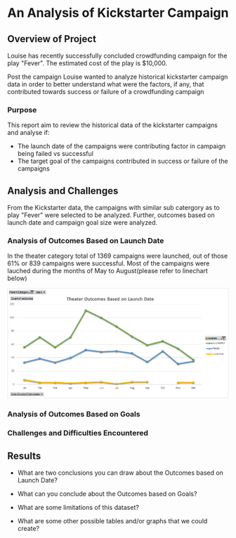 # An Analysis of Kickstarter Campaign

## Overview of Project
Louise has recently successfully concluded crowdfunding campaign for the play "Fever". The estimated cost of the play is $10,000. 

Post the campaign Louise wanted to analyze historical kickstarter campaign data in order to better understand what were the factors, if any, that contributed towards success or failure of a crowdfunding campaign

### Purpose
This report aim to review the historical data of the kickstarter campaigns and analyse if:
- The launch date of the campaigns were contributing factor in campaign being failed vs successful
- The target goal of the campaigns contributed in success or failure of the campaigns

## Analysis and Challenges
From the Kickstarter data, the campaigns with similar sub catergory as to play "Fever" were selected to be analyzed. Further, outcomes based on launch date and campaign goal size were analyzed.

### Analysis of Outcomes Based on Launch Date
In the theater category total of 1369 campaigns were launched, out of those 61% or 839 campaigns were successful. Most of the campaigns were lauched during the months of May to August(please refer to linechart below)

![Linechart](https://github.com/div1085/kickstarter-analysis/blob/65ace00083f249d75a65286b3306f5b7a156d701/Resources/Theater_Outcomes_vs_Launch.png)



### Analysis of Outcomes Based on Goals


### Challenges and Difficulties Encountered


## Results

- What are two conclusions you can draw about the Outcomes based on Launch Date?


- What can you conclude about the Outcomes based on Goals?

- What are some limitations of this dataset?

- What are some other possible tables and/or graphs that we could create?
